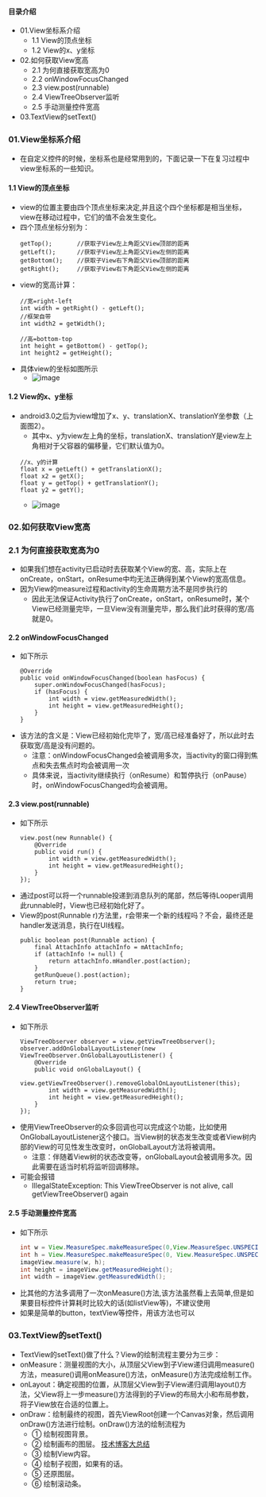 #### 目录介绍
- 01.View坐标系介绍
    - 1.1 View的顶点坐标
    - 1.2 View的x、y坐标
- 02.如何获取View宽高
    - 2.1 为何直接获取宽高为0
    - 2.2 onWindowFocusChanged
    - 2.3 view.post(runnable)
    - 2.4 ViewTreeObserver监听
    - 2.5 手动测量控件宽高
- 03.TextView的setText()


### 01.View坐标系介绍
- 在自定义控件的时候，坐标系也是经常用到的，下面记录一下在复习过程中view坐标系的一些知识。



#### 1.1 View的顶点坐标
- view的位置主要由四个顶点坐标来决定,并且这个四个坐标都是相当坐标，view在移动过程中，它们的值不会发生变化。
- 四个顶点坐标分别为：
    ```
    getTop();       //获取子View左上角距父View顶部的距离
    getLeft();      //获取子View左上角距父View左侧的距离
    getBottom();    //获取子View右下角距父View顶部的距离
    getRight();     //获取子View右下角距父View左侧的距离
    ```
- view的宽高计算：
    ```
    //宽=right-left
    int width = getRight() - getLeft();
    //框架自带
    int width2 = getWidth();
    
    //高=bottom-top
    int height = getBottom() - getTop();
    int height2 = getHeight();
    ```
- 具体view的坐标如图所示
    - ![image](https://img-blog.csdnimg.cn/2e07204898524609ae977f482447c75e.png)


#### 1.2 View的x、y坐标
- android3.0之后为view增加了x、y、translationX、translationY坐参数（上面图2）。
    - 其中x、y为view左上角的坐标，translationX、translationY是view左上角相对于父容器的偏移量，它们默认值为0。
    ```
    //x、y的计算
    float x = getLeft() + getTranslationX();
    float x2 = getX();
    float y = getTop() + getTranslationY();
    float y2 = getY();
    ```
    - ![image](https://img-blog.csdnimg.cn/6a4dd451ee944152bb2e1b2c79100bb1.png)






### 02.如何获取View宽高
### 2.1 为何直接获取宽高为0
- 如果我们想在activity已启动时去获取某个View的宽、高，实际上在onCreate，onStart，onResume中均无法正确得到某个View的宽高信息。
- 因为View的measure过程和activity的生命周期方法不是同步执行的
    - 因此无法保证Activity执行了onCreate，onStart，onResume时，某个View已经测量完毕，一旦View没有测量完毕，那么我们此时获得的宽/高就是0。


#### 2.2 onWindowFocusChanged
- 如下所示
    ```
    @Override
    public void onWindowFocusChanged(boolean hasFocus) {
        super.onWindowFocusChanged(hasFocus);
        if (hasFocus) {
            int width = view.getMeasuredWidth();
            int height = view.getMeasuredHeight();
        }
    }
    ```
- 该方法的含义是：View已经初始化完毕了，宽/高已经准备好了，所以此时去获取宽/高是没有问题的。
    - 注意：onWindowFocusChanged会被调用多次，当activity的窗口得到焦点和失去焦点时均会被调用一次
    - 具体来说，当activity继续执行（onResume）和暂停执行（onPause）时，onWindowFocusChanged均会被调用。




#### 2.3 view.post(runnable)
- 如下所示
    ```
    view.post(new Runnable() {
        @Override
        public void run() {
            int width = view.getMeasuredWidth();
            int height = view.getMeasuredHeight();
        }
    });
    ```
- 通过post可以将一个runnable投递到消息队列的尾部，然后等待Looper调用此runnable时，View也已经初始化好了。
- View的post(Runnable r)方法里，r会带来一个新的线程吗？不会，最终还是handler发送消息，执行在UI线程。
    ```
    public boolean post(Runnable action) {
        final AttachInfo attachInfo = mAttachInfo;
        if (attachInfo != null) {
            return attachInfo.mHandler.post(action);
        }
        getRunQueue().post(action);
        return true;
    }
    ```




#### 2.4 ViewTreeObserver监听
- 如下所示
    ```
    ViewTreeObserver observer = view.getViewTreeObserver();
    observer.addOnGlobalLayoutListener(new ViewTreeObserver.OnGlobalLayoutListener() {
        @Override
        public void onGlobalLayout() {
            view.getViewTreeObserver().removeGlobalOnLayoutListener(this);
            int width = view.getMeasuredWidth();
            int height = view.getMeasuredHeight();
        }
    });
    ```
- 使用ViewTreeObserver的众多回调也可以完成这个功能，比如使用OnGlobalLayoutListener这个接口。当View树的状态发生改变或者View树内部的View的可见性发生改变时，onGlobalLayout方法将被调用。
    - 注意：伴随着View树的状态改变等，onGlobalLayout会被调用多次。因此需要在适当时机将监听回调移除。
- 可能会报错
    - IllegalStateException: This ViewTreeObserver is not alive, call getViewTreeObserver() again

    

#### 2.5 手动测量控件宽高
- 如下所示
    ``` java
    int w = View.MeasureSpec.makeMeasureSpec(0,View.MeasureSpec.UNSPECIFIED);
    int h = View.MeasureSpec.makeMeasureSpec(0, View.MeasureSpec.UNSPECIFIED);
    imageView.measure(w, h);
    int height = imageView.getMeasuredHeight();
    int width = imageView.getMeasuredWidth();
    ```
- 比其他的方法多调用了一次onMeasure()方法,该方法虽然看上去简单,但是如果要目标控件计算耗时比较大的话(如listView等)，不建议使用
- 如果是简单的button，textView等控件，用该方法也可以





### 03.TextView的setText()
- TextView的setText()做了什么？View的绘制流程主要分为三步：
- onMeasure：测量视图的大小，从顶层父View到子View递归调用measure()方法，measure()调用onMeasure()方法，onMeasure()方法完成绘制工作。
- onLayout：确定视图的位置，从顶层父View到子View递归调用layout()方法，父View将上一步measure()方法得到的子View的布局大小和布局参数，将子View放在合适的位置上。
- onDraw：绘制最终的视图，首先ViewRoot创建一个Canvas对象，然后调用onDraw()方法进行绘制。onDraw()方法的绘制流程为
    - ① 绘制视图背景。
    - ② 绘制画布的图层。 [技术博客大总结](https://github.com/yangchong211/YCBlogs)
    - ③ 绘制View内容。
    - ④ 绘制子视图，如果有的话。
    - ⑤ 还原图层。
    - ⑥ 绘制滚动条。











